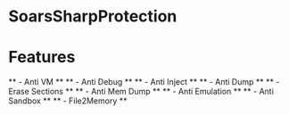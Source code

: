 # SoarsSharpProtection

# Features

** - Anti VM **
** - Anti Debug **
** - Anti Inject **
** - Anti Dump **
** - Erase Sections **
** - Anti Mem Dump **
** - Anti Emulation **
** - Anti Sandbox **
** - File2Memory **



